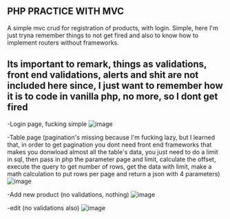 ## PHP PRACTICE WITH MVC

A simple mvc crud for registration of products, with login.
Simple, here I'm just tryna remember things to not get fired
and also to know how to implement routers without frameworks.

## Its important to remark, things as validations, front end validations, alerts and shit are not included here since, I just want to remember how it is to code in vanilla php, no more, so I dont get fired

-Login page, fucking simple
![image](https://user-images.githubusercontent.com/78714792/210281351-215c44f4-159b-4cd7-9789-f7920ae122d6.png)

-Table page (pagination's missing because I'm fucking lazy, but I learned that, in order to get pagination you dont need front end frameworks
that makes you donwload almost all the table's data, you just need to do a limit in sql, then pass in php the parameter page and limit, calculate the offset, execute the query to get number of rows, get the data with limit, make a math calculation to put rows per page and return a json with 4 parameters)
![image](https://user-images.githubusercontent.com/78714792/210281455-cff25f20-f972-4cc7-853a-7d5a08d1fbfa.png)

-Add new product (no validations, nothing)
![image](https://user-images.githubusercontent.com/78714792/210281475-197796e2-8ad7-49e4-9897-66525d1bbfde.png)

-edit (no validations also)
![image](https://user-images.githubusercontent.com/78714792/210281503-95085a12-435e-44e5-8690-36d00eb207f1.png)
